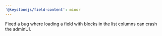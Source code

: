 ```yaml
---
'@keystonejs/field-content': minor
---
```


Fixed a bug where loading a field with blocks in the list columns can crash the adminUI.
